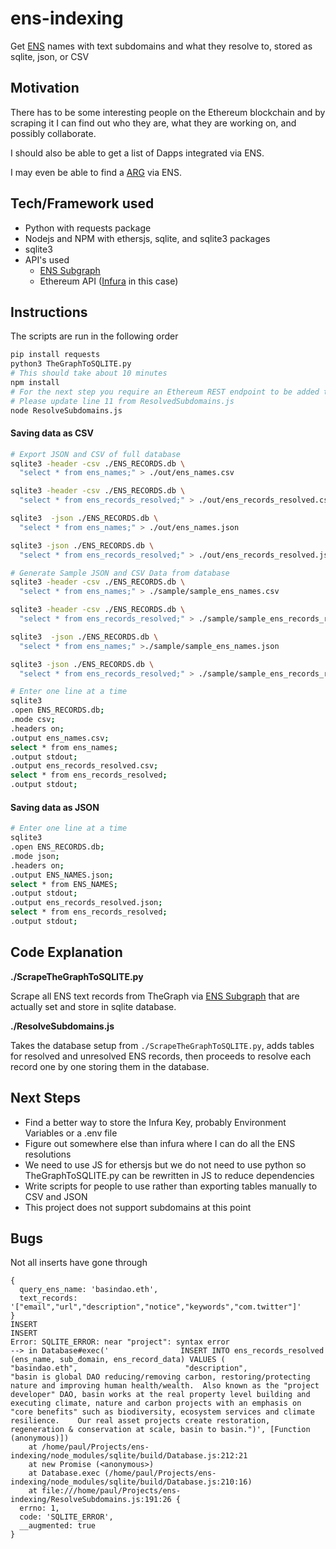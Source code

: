# ens-indexing

Get [ENS](https://ens.domains/) names with text subdomains and what they resolve to, stored as sqlite, json, or CSV

## Motivation

There has to be some interesting people on the Ethereum blockchain and by scraping it I can find out who they are, what they are working on, and possibly collaborate.

I should also be able to get a list of Dapps integrated via ENS.

I may even be able to find a [ARG](https://www.thenewatlantis.com/publications/reality-is-just-a-game-now) via ENS.

## Tech/Framework used

* Python with requests package
* Nodejs and NPM with ethersjs, sqlite, and sqlite3 packages
* sqlite3
* API's used
  * [ENS Subgraph](https://thegraph.com/hosted-service/subgraph/ensdomains/ens)
  * Ethereum API ([Infura](https://infura.io/) in this case)

## Instructions

The scripts are run in the following order

``` bash
pip install requests
python3 TheGraphToSQLITE.py
# This should take about 10 minutes
npm install
# For the next step you require an Ethereum REST endpoint to be added to the code
# Please update line 11 from ResolvedSubdomains.js
node ResolveSubdomains.js
```

#### Saving data as CSV

``` bash
# Export JSON and CSV of full database
sqlite3 -header -csv ./ENS_RECORDS.db \
  "select * from ens_names;" > ./out/ens_names.csv

sqlite3 -header -csv ./ENS_RECORDS.db \
  "select * from ens_records_resolved;" > ./out/ens_records_resolved.csv

sqlite3  -json ./ENS_RECORDS.db \
  "select * from ens_names;" > ./out/ens_names.json

sqlite3 -json ./ENS_RECORDS.db \
  "select * from ens_records_resolved;" > ./out/ens_records_resolved.json

# Generate Sample JSON and CSV Data from database
sqlite3 -header -csv ./ENS_RECORDS.db \
  "select * from ens_names;" > ./sample/sample_ens_names.csv

sqlite3 -header -csv ./ENS_RECORDS.db \
  "select * from ens_records_resolved;" > ./sample/sample_ens_records_resolved.csv

sqlite3  -json ./ENS_RECORDS.db \
  "select * from ens_names;" >./sample/sample_ens_names.json

sqlite3 -json ./ENS_RECORDS.db \
  "select * from ens_records_resolved;" > ./sample/sample_ens_records_resolved.json
```

``` bash
# Enter one line at a time
sqlite3
.open ENS_RECORDS.db;
.mode csv;
.headers on;
.output ens_names.csv;
select * from ens_names;
.output stdout;
.output ens_records_resolved.csv;
select * from ens_records_resolved;
.output stdout;
```

#### Saving data as JSON

``` bash
# Enter one line at a time
sqlite3
.open ENS_RECORDS.db;
.mode json;
.headers on;
.output ENS_NAMES.json;
select * from ENS_NAMES;
.output stdout;
.output ens_records_resolved.json;
select * from ens_records_resolved;
.output stdout;
```

## Code Explanation

**./ScrapeTheGraphToSQLITE.py**

Scrape all ENS text records from TheGraph via [ENS Subgraph](https://thegraph.com/hosted-service/subgraph/ensdomains/ens) that are actually set and store in sqlite database.

**./ResolveSubdomains.js**

Takes the database setup from `./ScrapeTheGraphToSQLITE.py`, adds tables for resolved and unresolved ENS records, then proceeds to resolve each record one by one storing them in the database.

## Next Steps

* Find a better way to store the Infura Key, probably Environment Variables or a .env file
* Figure out somewhere else than infura where I can do all the ENS resolutions
* We need to use JS for ethersjs but we do not need to use python so TheGraphToSQLITE.py can be rewritten in JS to reduce dependencies
* Write scripts for people to use rather than exporting tables manually to CSV and JSON
* This project does not support subdomains at this point

## Bugs

Not all inserts have gone through
```
{
  query_ens_name: 'basindao.eth',
  text_records: '["email","url","description","notice","keywords","com.twitter"]'
}
INSERT
INSERT
Error: SQLITE_ERROR: near "project": syntax error
--> in Database#exec('                INSERT INTO ens_records_resolved                     (ens_name, sub_domain, ens_record_data) VALUES (                        "basindao.eth",                        "description",                         "basin is global DAO reducing/removing carbon, restoring/protecting nature and improving human health/wealth.  Also known as the "project developer" DAO, basin works at the real property level building and executing climate, nature and carbon projects with an emphasis on "core benefits" such as biodiversity, ecosystem services and climate resilience.    Our real asset projects create restoration, regeneration & conservation at scale, basin to basin.")', [Function (anonymous)])
    at /home/paul/Projects/ens-indexing/node_modules/sqlite/build/Database.js:212:21
    at new Promise (<anonymous>)
    at Database.exec (/home/paul/Projects/ens-indexing/node_modules/sqlite/build/Database.js:210:16)
    at file:///home/paul/Projects/ens-indexing/ResolveSubdomains.js:191:26 {
  errno: 1,
  code: 'SQLITE_ERROR',
  __augmented: true
}
```
